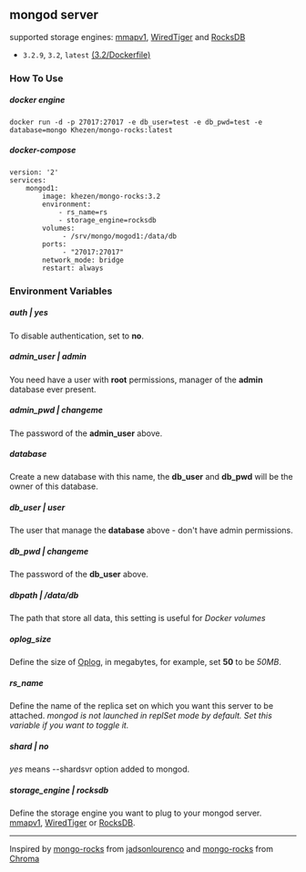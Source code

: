 ## mongod server
supported storage engines:
[mmapv1](https://docs.mongodb.com/manual/core/mmapv1/), [WiredTiger](http://www.WiredTiger.com/) and [RocksDB](http://RocksDB.org/)

* `3.2.9`, `3.2`, `latest` [(3.2/Dockerfile)](https://github.com/Khezen/docker-mongo-rocks/blob/v3.2/Dockerfile)

### How To Use
##### docker engine
```
docker run -d -p 27017:27017 -e db_user=test -e db_pwd=test -e database=mongo Khezen/mongo-rocks:latest   
```   

##### docker-compose
```
version: '2'
services:
    mongod1:
        image: khezen/mongo-rocks:3.2
        environment:
            - rs_name=rs
            - storage_engine=rocksdb
        volumes:
             - /srv/mongo/mogod1:/data/db
        ports:
             - "27017:27017"
        network_mode: bridge
        restart: always

```

### Environment Variables

##### auth | *yes*
To disable authentication, set to **no**.

##### admin_user | *admin*
You need have a user with **root** permissions, manager of the **admin** database ever present.

##### admin_pwd | *changeme*
The password of the **admin_user** above.

##### database
Create a new database with this name, the **db_user** and **db_pwd** will be the owner of this database.

##### db_user | *user*
The user that manage the **database** above - don't have admin permissions.

##### db_pwd | *changeme*
The password of the **db_user** above.

##### dbpath | */data/db*
The path that store all data, this setting is useful for *Docker volumes*

##### oplog_size
Define the size of [Oplog](https://docs.mongodb.org/manual/tutorial/change-oplog-size/), in megabytes, for example, set **50** to be *50MB*.

##### rs_name
Define the name of the replica set on which you want this server to be attached.
*mongod is not launched in replSet mode by default. Set this variable if you want to toggle it.*


##### shard | *no*
*yes* means --shardsvr option added to mongod. 

##### storage_engine | *rocksdb*
Define the storage engine you want to plug to your mongod server. [mmapv1](https://docs.mongodb.com/manual/core/mmapv1/), [WiredTiger](http://www.WiredTiger.com/) or [RocksDB](http://RocksDB.org/).

---

Inspired by [mongo-rocks](https://github.com/jadsonlourenco/docker-mongo-rocks) from [jadsonlourenco](https://twitter.com/jadsonlourenco)
and  [mongo-rocks](https://github.com/structuresound/docker-mongo-rocks) from [Chroma](https://github.com/structuresound)
